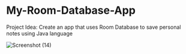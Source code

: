 # My-Room-Database-App

Project Idea: Create an app that uses Room Database to save personal notes using Java language

![Screenshot (14)](https://user-images.githubusercontent.com/36539383/204591779-766f9ed0-02e2-46f2-8f9a-e35e59fcb24c.png)

